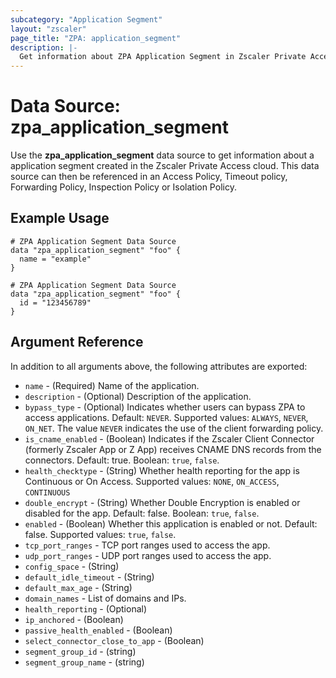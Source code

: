 ```yaml
---
subcategory: "Application Segment"
layout: "zscaler"
page_title: "ZPA: application_segment"
description: |-
  Get information about ZPA Application Segment in Zscaler Private Access cloud.
---
```


# Data Source: zpa_application_segment

Use the **zpa_application_segment** data source to get information about a application segment created in the Zscaler Private Access cloud. This data source can then be referenced in an Access Policy, Timeout policy, Forwarding Policy, Inspection Policy or Isolation Policy.

## Example Usage

```hcl
# ZPA Application Segment Data Source
data "zpa_application_segment" "foo" {
  name = "example"
}
```

```hcl
# ZPA Application Segment Data Source
data "zpa_application_segment" "foo" {
  id = "123456789"
}
```

## Argument Reference

In addition to all arguments above, the following attributes are exported:

* `name` - (Required) Name of the application.
* `description` - (Optional) Description of the application.
* `bypass_type` - (Optional) Indicates whether users can bypass ZPA to access applications. Default: `NEVER`. Supported values: `ALWAYS`, `NEVER`, `ON_NET`. The value `NEVER` indicates the use of the client forwarding policy.
* `is_cname_enabled` - (Boolean) Indicates if the Zscaler Client Connector (formerly Zscaler App or Z App) receives CNAME DNS records from the connectors. Default: true. Boolean: `true`, `false`.
* `health_checktype` - (String) Whether health reporting for the app is Continuous or On Access. Supported values: `NONE`, `ON_ACCESS`, `CONTINUOUS`
* `double_encrypt` - (String) Whether Double Encryption is enabled or disabled for the app. Default: false. Boolean: `true`, `false`.
* `enabled` - (Boolean) Whether this application is enabled or not. Default: false. Supported values: `true`, `false`.
* `tcp_port_ranges` - TCP port ranges used to access the app.
* `udp_port_ranges` - UDP port ranges used to access the app.
* `config_space` - (String)
* `default_idle_timeout` - (String)
* `default_max_age` - (String)
* `domain_names` - List of domains and IPs.
* `health_reporting` - (Optional)
* `ip_anchored` - (Boolean)
* `passive_health_enabled` - (Boolean)
* `select_connector_close_to_app` - (Boolean)
* `segment_group_id` - (string)
* `segment_group_name` - (string)
